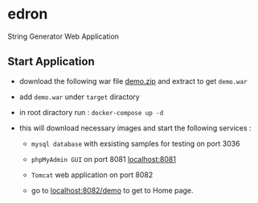 # edron
String Generator Web Application

## Start Application 

- download the following war file [demo.zip](https://drive.google.com/file/d/1FfmK-IFF-qcJic7gq0zYO_LwwMTa8VPG/view?usp=share_link)  and extract to get `demo.war`

- add `demo.war` under `target` diractory
- in root diractory run : `docker-compose up -d`
- this will download necessary images and start the following services :
  - `mysql database` with exsisting samples for testing on port 3036
  - `phpMyAdmin GUI` on port 8081 [localhost:8081](http://localhost:8081)
  - `Tomcat` web application on port 8082
  
  - go to [localhost:8082/demo](http://localhost:8082/demo/) to get to Home page.
